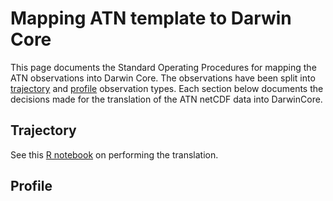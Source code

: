 # Mapping ATN template to Darwin Core
This page documents the Standard Operating Procedures for mapping the ATN observations into Darwin Core.
The observations have been split into [trajectory](#trajectory) and [profile](#profile) observation types.
Each section below documents the decisions made for the translation of the ATN netCDF data into DarwinCore.

## Trajectory
See this [R notebook](https://github.com/MathewBiddle/notebooks_demos/blob/r_nc2dwc/notebooks/DRAFT-R-netCDF2DwC.ipynb) on performing the translation.

## Profile